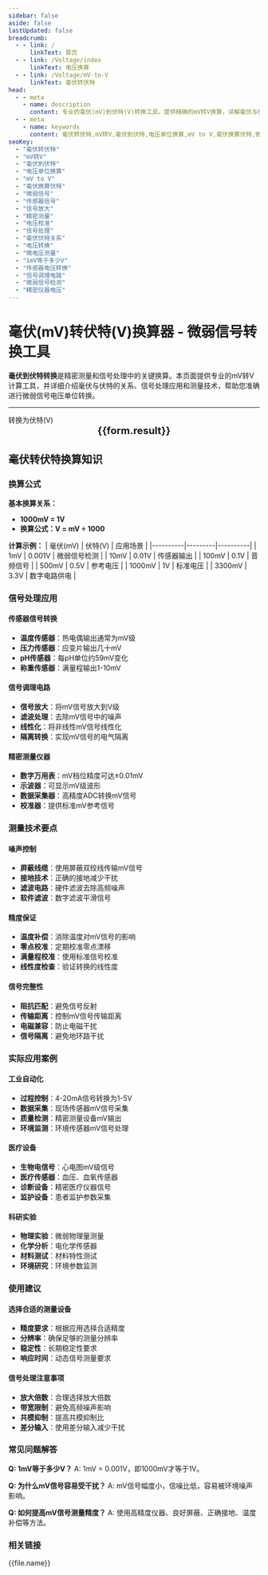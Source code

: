 ```yaml
---
sidebar: false
aside: false
lastUpdated: false
breadcrumb: 
  - - link: /
      linkText: 首页
  - - link: /Voltage/index
      linkText: 电压换算
  - - link: /Voltage/mV-to-V
      linkText: 毫伏转伏特
head:
  - - meta
    - name: description
      content: 专业的毫伏(mV)到伏特(V)转换工具。提供精确的mV转V换算，详解毫伏与伏特的关系、换算公式、微弱信号处理应用。适用于电子工程师、测量技术人员、传感器应用工程师和精密仪器相关从业人员，涵盖信号放大、传感器校准、精密测量等领域。
  - - meta
    - name: keywords
      content: 毫伏转伏特,mV转V,毫伏到伏特,电压单位换算,mV to V,毫伏换算伏特,微弱信号,传感器信号,信号放大,精密测量,电压校准,信号处理,毫伏伏特关系,电压转换,微电压测量
seoKey:
  - "毫伏转伏特"
  - "mV转V"
  - "毫伏到伏特"
  - "电压单位换算"
  - "mV to V"
  - "毫伏换算伏特"
  - "微弱信号"
  - "传感器信号"
  - "信号放大"
  - "精密测量"
  - "电压校准"
  - "信号处理"
  - "毫伏伏特关系"
  - "电压转换"
  - "微电压测量"
  - "1mV等于多少V"
  - "传感器电压转换"
  - "信号调理电路"
  - "微弱信号检测"
  - "精密仪器电压"
---
```


# 毫伏(mV)转伏特(V)换算器 - 微弱信号转换工具

**毫伏到伏特转换**是精密测量和信号处理中的关键换算。本页面提供专业的mV转V计算工具，并详细介绍毫伏与伏特的关系、信号处理应用和测量技术，帮助您准确进行微弱信号电压单位转换。

---

<script setup>
import { onMounted, reactive, inject, ref } from 'vue'
import { NButton, NForm, NFormItem, NInput, NInputNumber, NSelect, NCard, useMessage, NGrid, NGi } from 'naive-ui'
import { defineClientComponent } from 'vitepress'
import { Voltage } from '../files';

const convert = inject('convert')
const seoKey = [
  '毫伏转伏特','mV转V','毫伏到伏特','电压单位换算','mV to V',
  '毫伏换算伏特','微弱信号','传感器信号','信号放大','精密测量',
  '电压校准','信号处理','毫伏伏特关系','电压转换','微电压测量',
  '1mV等于多少V','传感器电压转换','信号调理电路','微弱信号检测','精密仪器电压'
]

const formRef = ref(null);
const rules = {
  number: {
    required: true,
    type: 'number',
    trigger: "blur",
    message: '请输入数字'
  }
}

const form = reactive({
  number: null,
  result: '',
  title: '毫伏(mV)转伏特(V)',
})

const convertHandler = (e) => {
  e.preventDefault;
  formRef.value?.validate((errors) => {
    if (!errors) {
      const result = form.number / 1000;
      form.result = `${form.number}mV = ${result}V`
    }
  })
}
</script>

<n-form size="large" :model="form" ref='formRef' :rules="rules">
  <n-form-item label="毫伏(mV)数值" path="number">
    <n-input-number size="large" style="width:100%" :min="0" v-model:value="form.number" placeholder="请输入毫伏数值" />
  </n-form-item>
  <n-form-item>
    <n-button type="info" style="width:100%" @click="convertHandler">转换为伏特(V)</n-button>
  </n-form-item>
</n-form>
<n-card embedded :bordered="false" hoverable style="margin-top: 16px;">
  <template #header>
    <div style="text-align:center;font-size:16px;color:#666;">
      {{form.title}}
    </div>
  </template>
  <div style="text-align:center;font-size:20px;">
    <strong>{{form.result}}</strong>
  </div>
  <template #footer>
    <div style="text-align:center;font-size:12px;color:#999;">
      <span v-for="(keyword, index) in seoKey" :key="index">
        {{keyword}}<span v-if="index < seoKey.length - 1"> | </span>
      </span>
    </div>
  </template>
</n-card>

## 毫伏转伏特换算知识

### 换算公式

**基本换算关系：**
- **1000mV = 1V**
- **换算公式：V = mV ÷ 1000**

**计算示例：**
| 毫伏(mV) | 伏特(V) | 应用场景 |
|----------|---------|----------|
| 1mV | 0.001V | 微弱信号检测 |
| 10mV | 0.01V | 传感器输出 |
| 100mV | 0.1V | 音频信号 |
| 500mV | 0.5V | 参考电压 |
| 1000mV | 1V | 标准电压 |
| 3300mV | 3.3V | 数字电路供电 |

### 信号处理应用

#### 传感器信号转换
- **温度传感器**：热电偶输出通常为mV级
- **压力传感器**：应变片输出几十mV
- **pH传感器**：每pH单位约59mV变化
- **称重传感器**：满量程输出1-10mV

#### 信号调理电路
- **信号放大**：将mV信号放大到V级
- **滤波处理**：去除mV信号中的噪声
- **线性化**：将非线性mV信号线性化
- **隔离转换**：实现mV信号的电气隔离

#### 精密测量仪器
- **数字万用表**：mV档位精度可达±0.01mV
- **示波器**：可显示mV级波形
- **数据采集器**：高精度ADC转换mV信号
- **校准器**：提供标准mV参考信号

### 测量技术要点

#### 噪声控制
- **屏蔽线缆**：使用屏蔽双绞线传输mV信号
- **接地技术**：正确的接地减少干扰
- **滤波电路**：硬件滤波去除高频噪声
- **软件滤波**：数字滤波平滑信号

#### 精度保证
- **温度补偿**：消除温度对mV信号的影响
- **零点校准**：定期校准零点漂移
- **满量程校准**：使用标准信号校准
- **线性度检查**：验证转换的线性度

#### 信号完整性
- **阻抗匹配**：避免信号反射
- **传输距离**：控制mV信号传输距离
- **电磁兼容**：防止电磁干扰
- **信号隔离**：避免地环路干扰

### 实际应用案例

#### 工业自动化
- **过程控制**：4-20mA信号转换为1-5V
- **数据采集**：现场传感器mV信号采集
- **质量检测**：精密测量设备mV输出
- **环境监测**：环境传感器mV信号处理

#### 医疗设备
- **生物电信号**：心电图mV级信号
- **医疗传感器**：血压、血氧传感器
- **诊断设备**：精密医疗仪器信号
- **监护设备**：患者监护参数采集

#### 科研实验
- **物理实验**：微弱物理量测量
- **化学分析**：电化学传感器
- **材料测试**：材料特性测试
- **环境研究**：环境参数监测

### 使用建议

#### 选择合适的测量设备
- **精度要求**：根据应用选择合适精度
- **分辨率**：确保足够的测量分辨率
- **稳定性**：长期稳定性要求
- **响应时间**：动态信号测量要求

#### 信号处理注意事项
- **放大倍数**：合理选择放大倍数
- **带宽限制**：避免高频噪声影响
- **共模抑制**：提高共模抑制比
- **差分输入**：使用差分输入减少干扰

### 常见问题解答

**Q: 1mV等于多少V？**
A: 1mV = 0.001V，即1000mV才等于1V。

**Q: 为什么mV信号容易受干扰？**
A: mV信号幅度小，信噪比低，容易被环境噪声影响。

**Q: 如何提高mV信号测量精度？**
A: 使用高精度仪器、良好屏蔽、正确接地、温度补偿等方法。

### 相关链接
<n-grid x-gap="12" :cols="2">
  <n-gi v-for="(file, index) in Voltage" :key="index">
    <n-button
      text
      tag="a"
      :href="file.path"
      type="info"
    >
      {{file.name}}
    </n-button>
  </n-gi>
</n-grid>